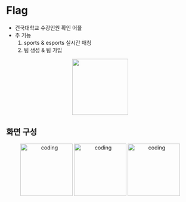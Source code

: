 # Flag
 
* 건국대학교 수강인원 확인 어플
* 주 기능
    1. sports & esports 실시간 매칭
    2. 팀 생성 & 팀 가입


<p align="center">
  <img src="https://user-images.githubusercontent.com/83503188/162750521-a2084de6-5b6f-47a3-9039-abbf8cf48686.jpg" width="150px" />
</p>

## 화면 구성
<p align="center">
<a>
  <img src="https://user-images.githubusercontent.com/83503188/162750521-a2084de6-5b6f-47a3-9039-abbf8cf48686.jpg" alt="coding" width="140px" />
</a>
<a>
  <img src="https://user-images.githubusercontent.com/83503188/162750525-e0d5dae4-5367-42c0-bf5a-206cccf8521c.jpg" alt="coding" width="140px" />
</a>
<a>
  <img src="https://user-images.githubusercontent.com/83503188/162750530-0b3e8a28-5046-4f7b-9ea5-06316da400de.jpg" alt="coding" width="140px" />
</a>


